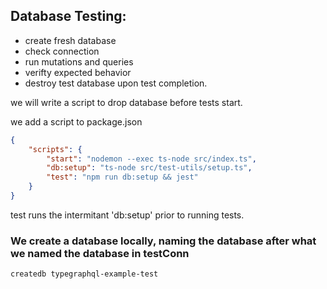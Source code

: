 ## Database Testing:

-   create fresh database
-   check connection
-   run mutations and queries
-   verifty expected behavior
-   destroy test database upon test completion.

we will write a script to drop database before tests start.

we add a script to package.json

```json
{
    "scripts": {
        "start": "nodemon --exec ts-node src/index.ts",
        "db:setup": "ts-node src/test-utils/setup.ts",
        "test": "npm run db:setup && jest"
    }
}
```

test runs the intermitant 'db:setup' prior to running tests. 

### We create a database locally, naming the database after what we named the database in testConn

```sh
createdb typegraphql-example-test
```